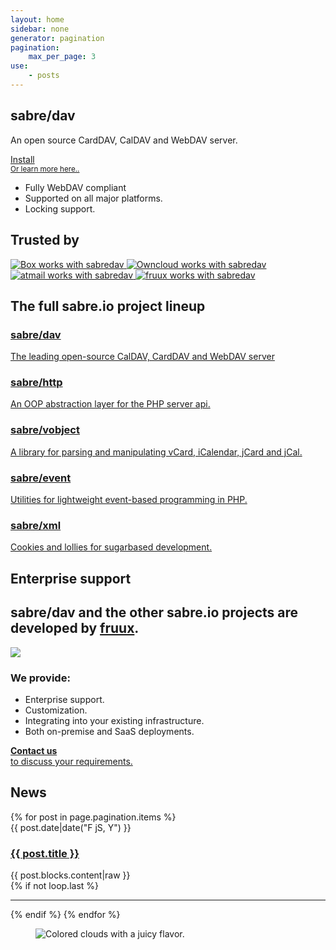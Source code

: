 ```yaml
---
layout: home
sidebar: none
generator: pagination
pagination:
    max_per_page: 3
use:
    - posts
---
```

<section class="box box--hero">
    <div class="box-wrapper">
        <h1>sabre/dav</h1>
        <div class="box-text">
            <p>
                An open source CardDAV, CalDAV and WebDAV server.
            </p>
            <a class="install" href="{{ site.url }}/dav/install">
                <i class="fa fa-download"></i>
                Install
            </a>
            <br>
            <a href="{{ site.url }}/dav/gettingstarted"><small>Or learn more here..</small></a>
        </div>
        <ul class="list-features">
            <li><i class="fa fa-fw fa-rocket"></i>Fully WebDAV compliant</li>
            <li><i class="fa fa-fw fa-coffee"></i>Supported on all major platforms.</li>
            <li><i class="fa fa-fw fa-lock"></i>Locking support.</li>
        </ul>
    </div>
</section>

<section class="box box--trusted">
    <div class="box-wrapper">
        <h1 class="box-headline">Trusted by</h1>
        <a href="#" title="Box trusts in sabredav.">
            <img src="{{site.url}}/img/trusted/box.png" alt="Box works with sabredav">
        </a><a href="#" title="Owncloud trusts in sabredav.">
            <img src="{{site.url}}/img/trusted/owncloud.png" alt="Owncloud works with sabredav">
        </a><a href="#" title="atmail trusts in sabredav.">
            <img src="{{site.url}}/img/trusted/atmail.png" alt="atmail works with sabredav">
        </a><a href="#" title="fruux trusts in sabredav.">
            <img src="{{site.url}}/img/trusted/fruux.png" alt="fruux works with sabredav">
        </a>
    </div>
</section>

<section class="box box--lineup">
    <div class="box-wrapper">
        <h1 class="box-headline">The full sabre.io project lineup</h1>
        <a href="{{site.url}}/dav">
            <h3>sabre/dav</h3>
            The leading open-source CalDAV, CardDAV and WebDAV server
        </a>
        <a href="{{site.url}}/http">
            <h3>sabre/http</h3>
            An OOP abstraction layer for the PHP server api.
        </a>
        <a href="{{site.url}}/vobject">
            <h3>sabre/vobject</h3>
            A library for parsing and manipulating vCard, iCalendar, jCard and jCal.
        </a>
        <a href="{{site.url}}/event">
            <h3>sabre/event</h3>
            Utilities for lightweight event-based programming in PHP.
        </a>
        <a href="{{site.url}}/event">
            <h3>sabre/xml</h3>
            Cookies and lollies for sugarbased development.
        </a>
    </div>
</section>

<section class="box box--enterprise">
    <div class="box-wrapper">
        <h1>Enterprise support</h1>
        <h2>sabre/dav and the other sabre.io projects are developed by <a href="https://fruux.com/">fruux</a>.</h2>
        <div class="promo">
            <a href="https://fruux.com"><img src="{{site.url}}/img/fruux_logo.png"></a>
            <h3>We provide:</h3>
            <ul>
                <li>Enterprise support.</li>
                <li>Customization.</li>
                <li>Integrating into your existing infrastructure.</lI>
                <li>Both on-premise and SaaS deployments.</li>
            </ul>
        </div>
        <a href="/support" class="bubble">
            <i class="fa fa-2x fa-envelope-o"></i>
            <strong>Contact us</strong> <br>
            to discuss your requirements.
        </a>
    </div>
</section>

<section class="box">
    <h1>News</h1>
    {% for post in page.pagination.items %}
        <article class="blog-entry">
            <time>{{ post.date|date("F jS, Y") }}</time>
            <h1><a href="{{ site.url }}{{ post.url }}">{{ post.title }}</a></h1>
            {{ post.blocks.content|raw }}
        </article>
        {% if not loop.last %}<hr />{% endif %}
    {% endfor %}
</section>

<figure class="bg--cloudy">
    <img src="{{site.url}}/img/home_background.jpg" alt="Colored clouds with a juicy flavor.">
</figure>
